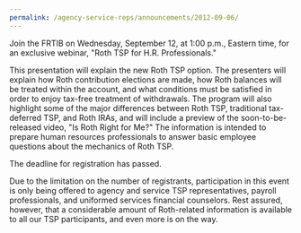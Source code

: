 ```yaml
---
permalink: /agency-service-reps/announcements/2012-09-06/
---
```


Join the FRTIB on Wednesday, September 12, at 1:00 p.m., Eastern time, for an exclusive webinar, "Roth TSP for H.R. Professionals."

This presentation will explain the new Roth TSP option. The presenters will explain how Roth contribution elections are made, how Roth balances will be treated within the account, and what conditions must be satisfied in order to enjoy tax-free treatment of withdrawals. The program will also highlight some of the major differences between Roth TSP, traditional tax-deferred TSP, and Roth IRAs, and will include a preview of the soon-to-be-released video, "Is Roth Right for Me?" The information is intended to prepare human resources professionals to answer basic employee questions about the mechanics of Roth TSP.

The deadline for registration has passed.

Due to the limitation on the number of registrants, participation in this event is only being offered to agency and service TSP representatives, payroll professionals, and uniformed services financial counselors. Rest assured, however, that a considerable amount of Roth-related information is available to all our TSP participants, and even more is on the way.

